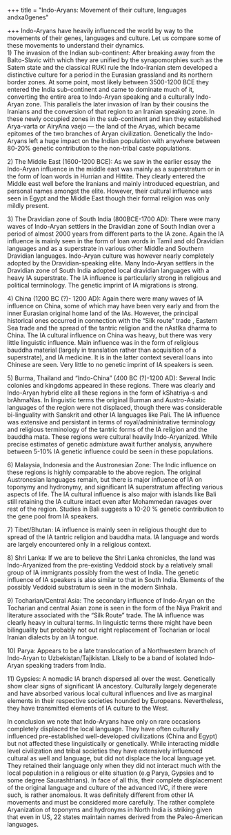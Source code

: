 +++
title = "Indo-Aryans: Movement of their culture, languages andxa0genes"

+++
Indo-Aryans have heavily influenced the world by way to the movements of
their genes, languages and culture. Let us compare some of these
movements to understand their dynamics.  
1\) The invasion of the Indian sub-continent: After breaking away from
the Balto-Slavic with which they are unified by the synapomorphies such
as the Satem state and the classical RUKI rule the Indo-Iranian stem
developed a distinctive culture for a period in the Eurasian grassland
and its northern border zones. At some point, most likely between
3500-1200 BCE they entered the India sub-continent and came to dominate
much of it, converting the entire area to Indo-Aryan speaking and a
culturally Indo-Aryan zone. This parallels the later invasion of Iran by
their cousins the Iranians and the conversion of that region to an
Iranian speaking zone. In these newly occupied zones in the
sub-continent and Iran they established Arya-varta or AiryAna vaejo —
the land of the Aryas, which became epitomes of the two branches of
Aryan civilization. Genetically the Indo-Aryans left a huge impact on
the Indian population with anywhere between 80-20% genetic contribution
to the non-tribal caste populations.

2\) The Middle East (1600-1200 BCE): As we saw in the earlier essay the
Indo-Aryan influence in the middle east was mainly as a superstratum or
in the form of loan words in Hurrian and Hittite. They clearly entered
the Middle east well before the Iranians and mainly introduced
equestrian, and personal names amongst the elite. However, their
cultural influence was seen in Egypt and the Middle East though their
formal religion was only mildly present.

3\) The Dravidian zone of South India (800BCE-1700 AD): There were many
waves of Indo-Aryan settlers in the Dravidian zone of South Indian over
a period of almost 2000 years from different parts to the IA zone. Again
the IA influence is mainly seen in the form of loan words in Tamil and
old Dravidian languages and as a superstrate in various other Middle and
Southern Dravidian languages. Indo-Aryan culture was however nearly
completely adopted by the Dravidian-speaking elite. Many Indo-Aryan
settlers in the Dravidian zone of South India adopted local dravidian
languages with a heavy IA superstrate. The IA influence is particularly
strong in religious and political terminology. The genetic imprint of IA
migrations is strong.

4\) China (1200 BC (?)- 1200 AD): Again there were many waves of IA
influence on China, some of which may have been very early and from the
inner Eurasian original home land of the IAs. However, the principal
historical ones occurred in connection with the “Silk route” trade ,
Eastern Sea trade and the spread of the tantric religion and the nAstIka
dharma to China. The IA cultural influence on China was heavy, but there
was very little linguistic influence. Main influence was in the form of
religious bauddha material (largely in translation rather than
acquisition of a superstrate), and IA medicine. It is in the latter
context several loans into Chinese are seen. Very little to no genetic
imprint of IA speakers is seen.

5\) Burma, Thailand and “Indo-China” (400 BC (?)-1200 AD): Several Indic
colonies and kingdoms appeared in these regions. There was clearly and
Indo-Aryan hybrid elite all these regions in the form of kShatriya-s and
brAhmaNas. In linguistic terms the original Burman and Austro-Asiatic
languages of the region were not displaced, though there was
considerable bi-linguality with Sanskrit and other IA languages like
Pali. The IA influence was extensive and persistant in terms of
royal/administrative terminology and religious terminology of the
tantric forms of the IA religion and the bauddha mata. These regions
were cultural heavily Indo-Aryanized. While precise estimates of genetic
admixture await further analysis, anywhere between 5-10% IA genetic
influence could be seen in these populations.

6\) Malaysia, Indonesia and the Austronesian Zone: The Indic influence
on these regions is highly comparable to the above region. The original
Austronesian languages remain, but there is major influence of IA on
toponymy and hydronymy, and significant IA superstratum affecting
various aspects of life. The IA cultural influence is also major with
islands like Bali still retaining the IA culture intact even after
Mohammedan ravages over rest of the region. Studies in Bali suggests a
10-20 % genetic contribution to the gene pool from IA speakers.

7\) Tibet/Bhutan: IA influence is mainly seen in religious thought due
to spread of the IA tantric religion and bauddha mata. IA language and
words are largely encountered only in a religious context.

8\) Shri Lanka: If we are to believe the Shri Lanka chronicles, the land
was Indo-Aryanized from the pre-existing Veddoid stock by a relatively
small group of IA immigrants possibly from the west of India. The
genetic influence of IA speakers is also similar to that in South India.
Elements of the possibly Veddoid substratum is seen in the modern
Sinhala.

9\) Tocharian/Central Asia: The secondary influence of Indo-Aryan on the
Tocharian and central Asian zone is seen in the form of the Niya Prakrit
and literature associated with the “Silk Route” trade. The IA influence
was clearly heavy in cultural terms. In linguistic terms there might
have been bilinguality but probably not out right replacement of
Tocharian or local Iranian dialects by an IA tongue.

10\) Parya: Appears to be a late translocation of a Northwestern branch
of Indo-Aryan to Uzbekistan/Tajikistan. LIkely to be a band of isolated
Indo-Aryan speaking traders from India.

11\) Gypsies: A nomadic IA branch dispersed all over the west.
Genetically show clear signs of significant IA ancestory. Culturally
largely degenerate and have absorbed various local cultural influences
and live as marginal elements in their respective societies hounded by
Europeans. Nevertheless, they have transmitted elements of IA culture to
the West.

In conclusion we note that Indo-Aryans have only on rare occasions
completely displaced the local language. They have often culturally
influenced pre-established well-developed civilizations (China and
Egypt) but not affected these linguistically or genetically. While
interacting middle level civilization and tribal societies they have
extensively influenced cultural as well and language, but did not
displace the local language yet. They retained their language only when
they did not interact much with the local population in a religious or
elite situation (e.g Parya, Gypsies and to some degree Saurashtrians).
In face of all this, their complete displacement of the original
language and culture of the advanced IVC, if there were such, is rather
anomalous. It was definitely different from other IA movements and must
be considered more carefully. The rather complete Aryanization of
toponyms and hydronyms in North India is striking given that even in US,
22 states maintain names derived from the Paleo-American languages.
